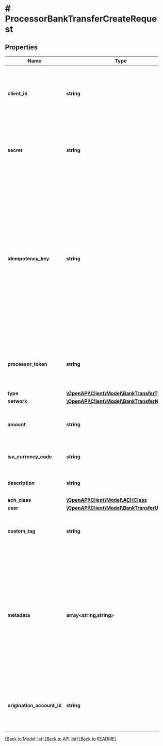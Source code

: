 # # ProcessorBankTransferCreateRequest

## Properties

Name | Type | Description | Notes
------------ | ------------- | ------------- | -------------
**client_id** | **string** | Your Plaid API &#x60;client_id&#x60;. The &#x60;client_id&#x60; is required and may be provided either in the &#x60;PLAID-CLIENT-ID&#x60; header or as part of a request body. | [optional]
**secret** | **string** | Your Plaid API &#x60;secret&#x60;. The &#x60;secret&#x60; is required and may be provided either in the &#x60;PLAID-SECRET&#x60; header or as part of a request body. | [optional]
**idempotency_key** | **string** | A random key provided by the client, per unique bank transfer. Maximum of 50 characters.  The API supports idempotency for safely retrying requests without accidentally performing the same operation twice. For example, if a request to create a bank transfer fails due to a network connection error, you can retry the request with the same idempotency key to guarantee that only a single bank transfer is created. |
**processor_token** | **string** | The processor token obtained from the Plaid integration partner. Processor tokens are in the format: &#x60;processor-&lt;environment&gt;-&lt;identifier&gt;&#x60; |
**type** | [**\OpenAPI\Client\Model\BankTransferType**](BankTransferType.md) |  |
**network** | [**\OpenAPI\Client\Model\BankTransferNetwork**](BankTransferNetwork.md) |  |
**amount** | **string** | The amount of the bank transfer (decimal string with two digits of precision e.g. \&quot;10.00\&quot;). |
**iso_currency_code** | **string** | The currency of the transfer amount – should be set to \&quot;USD\&quot;. |
**description** | **string** | The transfer description. Maximum of 10 characters. |
**ach_class** | [**\OpenAPI\Client\Model\ACHClass**](ACHClass.md) |  | [optional]
**user** | [**\OpenAPI\Client\Model\BankTransferUser**](BankTransferUser.md) |  |
**custom_tag** | **string** | An arbitrary string provided by the client for storage with the bank transfer. May be up to 100 characters. | [optional]
**metadata** | **array<string,string>** | The Metadata object is a mapping of client-provided string fields to any string value. The following limitations apply: - The JSON values must be Strings (no nested JSON objects allowed) - Only ASCII characters may be used - Maximum of 50 key/value pairs - Maximum key length of 40 characters - Maximum value length of 500 characters | [optional]
**origination_account_id** | **string** | Plaid’s unique identifier for the origination account for this transfer. If you have more than one origination account, this value must be specified. | [optional]

[[Back to Model list]](../../README.md#models) [[Back to API list]](../../README.md#endpoints) [[Back to README]](../../README.md)
